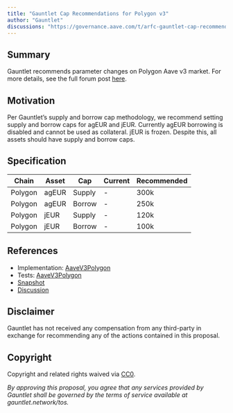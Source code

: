 ```yaml
---
title: "Gauntlet Cap Recommendations for Polygon v3"
author: "Gauntlet"
discussions: "https://governance.aave.com/t/arfc-gauntlet-cap-recommendations-for-polygon-v3-2023-11-03/15327"
---
```


## Summary

Gauntlet recommends parameter changes on Polygon Aave v3 market. For more details, see the full forum post [here](https://governance.aave.com/t/arfc-gauntlet-cap-recommendations-for-polygon-v3-2023-11-03/15327).

## Motivation

Per Gauntlet’s supply and borrow cap methodology, we recommend setting supply and borrow caps for agEUR and jEUR. Currently agEUR borrowing is disabled and cannot be used as collateral. jEUR is frozen. Despite this, all assets should have supply and borrow caps.

## Specification

| Chain   | Asset | Cap    | Current | Recommended |
| ------- | ----- | ------ | ------- | ----------- |
| Polygon | agEUR | Supply | -       | 300k        |
| Polygon | agEUR | Borrow | -       | 250k        |
| Polygon | jEUR  | Supply | -       | 120k        |
| Polygon | jEUR  | Borrow | -       | 100k        |

## References

- Implementation: [AaveV3Polygon](https://github.com/bgd-labs/aave-proposals-v3/blob/main/src/20231120_AaveV3Polygon_GauntletCapRecommendationsForPolygonV3/AaveV3Polygon_GauntletCapRecommendationsForPolygonV3_20231120.sol)
- Tests: [AaveV3Polygon](https://github.com/bgd-labs/aave-proposals-v3/blob/main/src/20231120_AaveV3Polygon_GauntletCapRecommendationsForPolygonV3/AaveV3Polygon_GauntletCapRecommendationsForPolygonV3_20231120.t.sol)
- [Snapshot](https://snapshot.org/#/aave.eth/proposal/0xcab97d0cf0f484f3604f790234ca26b559b6c38c0b33ed1f7821b3d3340c9354)
- [Discussion](https://governance.aave.com/t/arfc-gauntlet-cap-recommendations-for-polygon-v3-2023-11-03/15327)

## Disclaimer

Gauntlet has not received any compensation from any third-party in exchange for recommending any of the actions contained in this proposal.

## Copyright

Copyright and related rights waived via [CC0](https://creativecommons.org/publicdomain/zero/1.0/).

_By approving this proposal, you agree that any services provided by Gauntlet shall be governed by the terms of service available at gauntlet.network/tos._
